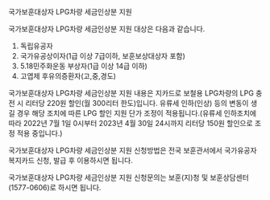 국가보훈대상자 LPG차량 세금인상분 지원


국가보훈대상자 LPG차량 세금인상분 지원 대상은 다음과 같습니다.
1. 독립유공자
2. 국가유공상이자(1급 이상 7급이하, 보훈보상대상자 포함)
3. 5.18민주화운동 부상자(1급 이상 14급 이하)
4. 고엽제 후유의증환자(고,중,경도)


국가보훈대상자 LPG차량 세금인상분 지원 내용은 지카드로 보철용 LPG차량의 LPG 충전 시 리터당 220원 할인(월 300리터 한도)입니다. 유류세 인하(인상) 등의 변동이 생길 경우 해당 조치에 따른 LPG 할인 지원 단가 조정이 적용됩니다.(유류세 인하조치에 따라 2022년 7월 1일 0시부터 2023년 4월 30일 24시까지 리터당 150원 할인으로 조정 적용 중입니다.)


국가보훈대상자 LPG차량 세금인상분 지원 신청방법은 전국 보훈관서에서 국가유공자 복지카드 신청, 발급 후 이용하시면 됩니다.


국가보훈대상자 LPG차량 세금인상분 지원 신청문의는 보훈(지)청 및 보훈상담센터(1577-0606)로 하시면 됩니다.